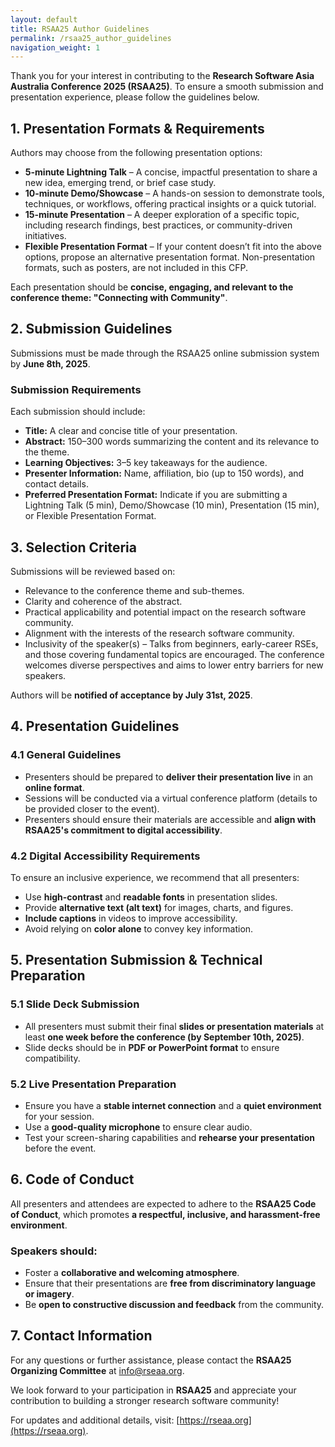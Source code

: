 ```yaml
---
layout: default
title: RSAA25 Author Guidelines
permalink: /rsaa25_author_guidelines
navigation_weight: 1
---
```


Thank you for your interest in contributing to the **Research Software Asia Australia Conference 2025 (RSAA25)**. To ensure a smooth submission and presentation experience, please follow the guidelines below.

## 1. Presentation Formats & Requirements

Authors may choose from the following presentation options:
- **5-minute Lightning Talk** – A concise, impactful presentation to share a new idea, emerging trend, or brief case study.
- **10-minute Demo/Showcase** – A hands-on session to demonstrate tools, techniques, or workflows, offering practical insights or a quick tutorial.
- **15-minute Presentation** – A deeper exploration of a specific topic, including research findings, best practices, or community-driven initiatives.
- **Flexible Presentation Format** – If your content doesn’t fit into the above options, propose an alternative presentation format. Non-presentation formats, such as posters, are not included in this CFP.

Each presentation should be **concise, engaging, and relevant to the conference theme: "Connecting with Community"**.

## 2. Submission Guidelines

Submissions must be made through the RSAA25 online submission system by **June 8th, 2025**.

### Submission Requirements

Each submission should include:
- **Title:** A clear and concise title of your presentation.
- **Abstract:** 150–300 words summarizing the content and its relevance to the theme.
- **Learning Objectives:** 3–5 key takeaways for the audience.
- **Presenter Information:** Name, affiliation, bio (up to 150 words), and contact details.
- **Preferred Presentation Format:** Indicate if you are submitting a Lightning Talk (5 min), Demo/Showcase (10 min), Presentation (15 min), or Flexible Presentation Format.

## 3. Selection Criteria

Submissions will be reviewed based on:
- Relevance to the conference theme and sub-themes.
- Clarity and coherence of the abstract.
- Practical applicability and potential impact on the research software community.
- Alignment with the interests of the research software community.
- Inclusivity of the speaker(s) – Talks from beginners, early-career RSEs, and those covering fundamental topics are encouraged. The conference welcomes diverse perspectives and aims to lower entry barriers for new speakers.

Authors will be **notified of acceptance by July 31st, 2025**.

## 4. Presentation Guidelines

### 4.1 General Guidelines

- Presenters should be prepared to **deliver their presentation live** in an **online format**.
- Sessions will be conducted via a virtual conference platform (details to be provided closer to the event).
- Presenters should ensure their materials are accessible and **align with RSAA25's commitment to digital accessibility**.

### 4.2 Digital Accessibility Requirements

To ensure an inclusive experience, we recommend that all presenters:
- Use **high-contrast** and **readable fonts** in presentation slides.
- Provide **alternative text (alt text)** for images, charts, and figures.
- **Include captions** in videos to improve accessibility.
- Avoid relying on **color alone** to convey key information.

## 5. Presentation Submission & Technical Preparation

### 5.1 Slide Deck Submission

- All presenters must submit their final **slides or presentation materials** at least **one week before the conference (by September 10th, 2025)**.
- Slide decks should be in **PDF or PowerPoint format** to ensure compatibility.

### 5.2 Live Presentation Preparation

- Ensure you have a **stable internet connection** and a **quiet environment** for your session.
- Use a **good-quality microphone** to ensure clear audio.
- Test your screen-sharing capabilities and **rehearse your presentation** before the event.

## 6. Code of Conduct

All presenters and attendees are expected to adhere to the **RSAA25 Code of Conduct**, which promotes **a respectful, inclusive, and harassment-free environment**.

### Speakers should:

- Foster a **collaborative and welcoming atmosphere**.
- Ensure that their presentations are **free from discriminatory language or imagery**.
- Be **open to constructive discussion and feedback** from the community.

## 7. Contact Information

For any questions or further assistance, please contact the **RSAA25 Organizing Committee** at info@rseaa.org.

We look forward to your participation in **RSAA25** and appreciate your contribution to building a stronger research software community!

For updates and additional details, visit: [https://rseaa.org](https://rseaa.org).
